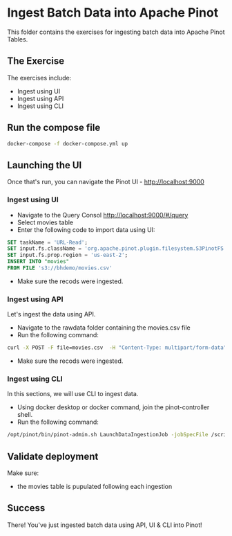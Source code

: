 # Ingest Batch Data into Apache Pinot

This folder contains the exercises for ingesting batch data into Apache Pinot Tables.

## The Exercise

The exercises include:

- Ingest using UI
- Ingest using API
- Ingest using CLI

## Run the compose file

``` bash
docker-compose -f docker-compose.yml up
```

## Launching the UI

Once that's run, you can navigate the Pinot UI - [http://localhost:9000](http://localhost:9000)

### Ingest using UI

- Navigate to the Query Consol [http://localhost:9000/#/query](http://localhost:9000/#/query)
- Select movies table
- Enter the following code to import data using UI:

``` sql
SET taskName = 'URL-Read';
SET input.fs.className = 'org.apache.pinot.plugin.filesystem.S3PinotFS';
SET input.fs.prop.region = 'us-east-2';
INSERT INTO "movies"
FROM FILE 's3://bhdemo/movies.csv'

```

- Make sure the recods were ingested.

### Ingest using API

Let's ingest the data using API.

- Navigate to the rawdata folder containing the movies.csv file
- Run the following command:

``` sh
curl -X POST -F file=movies.csv  -H "Content-Type: multipart/form-data"  "http://localhost:9000/ingestFromFile?tableNameWithType=movies_OFFLINE&batchConfigMapStr=%7B%22inputFormat%22:%22csv%22,%22recordReader.prop.delimiter%22:%22,%22%7D"
```

- Make sure the recods were ingested.

### Ingest using CLI

In this sections, we will use CLI to ingest data.

- Using docker desktop or docker command, join the pinot-controller shell.
- Run the following command:

``` bash
/opt/pinot/bin/pinot-admin.sh LaunchDataIngestionJob -jobSpecFile /scripts/job-spec-json.yaml
```

## Validate deployment

Make sure:

- the movies table is pupulated following each ingestion

## Success

There! You've just ingested batch data using API, UI & CLI into Pinot!

